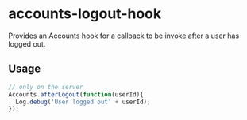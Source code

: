 accounts-logout-hook
===============================

Provides an Accounts hook for a callback to be invoke after a user has logged out.


Usage
---------------------------

```js
// only on the server
Accounts.afterLogout(function(userId){
  Log.debug('User logged out' + userId);
});
```

